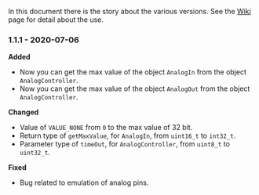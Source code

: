 In this document there is the story about the various versions. See the [Wiki](https://github.com/davidepalladino/AnalogIO-Arduino/wiki) page for detail about the use.

### 1.1.1 - 2020-07-06
**Added**
* Now you can get the max value of the object `AnalogIn` from the object `AnalogController`.
* Now you can get the max value of the object `AnalogOut` from the object `AnalogController`.

**Changed**
* Value of `VALUE_NONE` from `0` to the max value of 32 bit.
* Return type of `getMaxValue`, for `AnalogIn`, from `uint16_t` to `int32_t`.
* Parameter type of `timeOut`, for `AnalogController`, from `uint8_t` to `uint32_t`.

**Fixed**
* Bug related to emulation of analog pins.